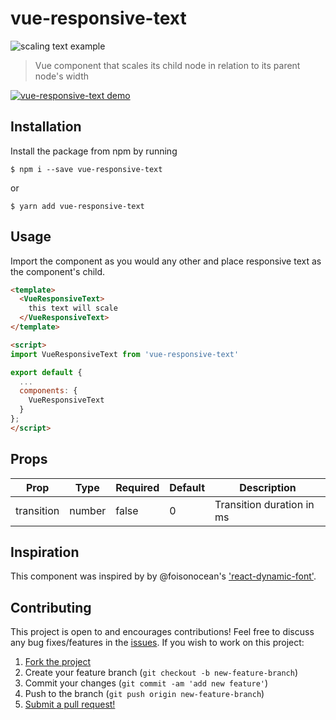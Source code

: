 # vue-responsive-text

![scaling text example](https://user-images.githubusercontent.com/38357771/52575730-b85ac900-2dec-11e9-9869-d70139f6fabb.gif)

> Vue component that scales its child node in relation to its parent node's width

[![vue-responsive-text demo](https://codesandbox.io/static/img/play-codesandbox.svg)](https://codesandbox.io/s/zx70w1o8rp?module=%2Fsrc%2FApp.vue)

## Installation
Install the package from npm by running

```
$ npm i --save vue-responsive-text
```

or

```
$ yarn add vue-responsive-text
```

## Usage
Import the component as you would any other and place responsive text as the component's child.

```html
<template>
  <VueResponsiveText>
    this text will scale
  </VueResponsiveText>
</template>

<script>
import VueResponsiveText from 'vue-responsive-text'

export default {
  ...
  components: {
    VueResponsiveText
  }
};
</script>
```

## Props

|Prop      |Type   |Required|Default|Description              |
|----------|-------|--------|-------|-------------------------|
|transition|number |false   |0      |Transition duration in ms|

## Inspiration
This component was inspired by by @foisonocean's ['react-dynamic-font'](https://www.npmjs.com/package/react-dynamic-font).

## Contributing
This project is open to and encourages contributions! Feel free to discuss any bug fixes/features in the [issues](https://github.com/shwilliam/vue-responsive-text/issues). If you wish to work on this project:

1.  [Fork the project](https://github.com/shwilliam/vue-responsive-text/archive/master.zip)
2.  Create your feature branch (`git checkout -b new-feature-branch`)
3.  Commit your changes (`git commit -am 'add new feature'`)
4.  Push to the branch (`git push origin new-feature-branch`)
5.  [Submit a pull request!](https://github.com/shwilliam/vue-responsive-text/pull/new/master)
